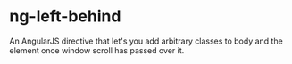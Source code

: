 # ng-left-behind

An AngularJS directive that let's you add arbitrary classes to body and the element once window scroll has passed over it.
